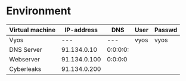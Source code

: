 # Environment

|Virtual machine|IP-address|DNS|User|Passwd
|---|---|---|---|---|
|Vyos|---|---|vyos|vyos
|DNS Server|91.134.0.10|0:0:0:0:|
|Webserver|91.134.0.100|0:0:0:0|
|Cyberleaks|91.134.0.200|
